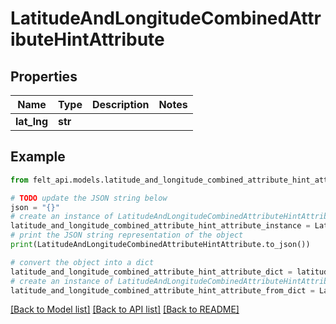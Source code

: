 # LatitudeAndLongitudeCombinedAttributeHintAttribute


## Properties

Name | Type | Description | Notes
------------ | ------------- | ------------- | -------------
**lat_lng** | **str** |  | 

## Example

```python
from felt_api.models.latitude_and_longitude_combined_attribute_hint_attribute import LatitudeAndLongitudeCombinedAttributeHintAttribute

# TODO update the JSON string below
json = "{}"
# create an instance of LatitudeAndLongitudeCombinedAttributeHintAttribute from a JSON string
latitude_and_longitude_combined_attribute_hint_attribute_instance = LatitudeAndLongitudeCombinedAttributeHintAttribute.from_json(json)
# print the JSON string representation of the object
print(LatitudeAndLongitudeCombinedAttributeHintAttribute.to_json())

# convert the object into a dict
latitude_and_longitude_combined_attribute_hint_attribute_dict = latitude_and_longitude_combined_attribute_hint_attribute_instance.to_dict()
# create an instance of LatitudeAndLongitudeCombinedAttributeHintAttribute from a dict
latitude_and_longitude_combined_attribute_hint_attribute_from_dict = LatitudeAndLongitudeCombinedAttributeHintAttribute.from_dict(latitude_and_longitude_combined_attribute_hint_attribute_dict)
```
[[Back to Model list]](../README.md#documentation-for-models) [[Back to API list]](../README.md#documentation-for-api-endpoints) [[Back to README]](../README.md)


